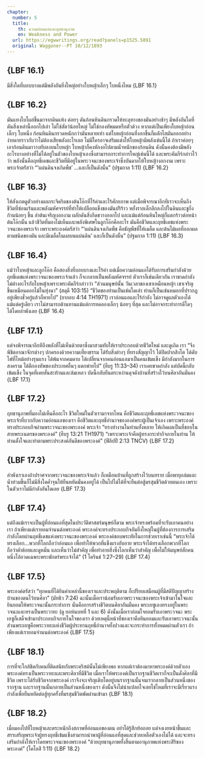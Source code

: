 ```yaml
---
chapter:
  number: 5
  title:
    th: ความอ่อนแอและฤทธานุภาพ
    en: Weakness and Power
  url: https://egwwritings.org/read?panels=p1525.5891
  original: Waggoner--PT 10/12/1893
---
```


## {LBF 16.1}

มีสิ่งใดที่บอบบางแต่มีพลังอันยิ่งใหญ่อย่างใบหญ้าเล็กๆ ใบหนึ่งไหม {LBF 16.1}

## {LBF 16.2}

มันแทงใบโผล่ขึ้นมาจากดินแห้ง ค่อยๆ ดันก้อนหินดินกรวดให้ทะลุทางของมันอย่างช้าๆ มีพลังอันใดที่ดันสิ่งเหล่านี้ออกไปเล่า ไม่ใช่สัตว์น้อยใหญ่ ไม่ใช่กองทัพมดหรือตัวด้วง หากแต่เป็นเพียงใบหญ้าอ่อนเล็กๆ ใบหนึ่ง ก้อนหินดินกรวดหนักกว่ามันหลายเท่า แต่ใบหญ้าอ่อนที่งอกขึ้นก็ผลักไสมันออกอย่างง่ายดายราวกับว่าไม่ต้องเสียพลังอะไรเลย ไม่มีใครอาจเสริมแต่งให้ใบหญ้ามีพลังเช่นนี้ได้ ถ้าเราค่อยๆ เอาก้อนดินมาวางทับลงบนใบหญ้า ใบหญ้าก็คงหักงอไปตามน้ำหนักของก้อนดิน ดังนั้นคงต้องมีพลังอะไรบางอย่างที่ไม่ได้อยู่ในตัวของใบหญ้าเองซึ่งสามารถกระทำการใหญ่เช่นนี้ได้ และพระคัมภีร์กล่าวไว้ว่า พลังนั้นคือฤทธิ์เดชและชีวิตที่มีอยู่ในพระวจนะของพระเจ้าซึ่งบันดาลให้ใบหญ้างอกงาม เพราะพระเจ้าตรัสว่า “‘แผ่นดินจงเกิดพืช’ …และก็เป็นดังนั้น” (ปฐมกาล 1:11) {LBF 16.2}

## {LBF 16.3}

ให้สังเกตดูตัวอย่างผลกระจิดริดของต้นโอ๊กที่ไร้ค่าและไร้ศักยภาพ แต่เมื่อพิจารณาอีกทีเราจะเห็นถึงชีวิตที่ซ่อนเร้นและพลังมหัศจรรย์ที่ทำให้เปลือกแข็งของมันปริร้าว หยั่งรากเล็กลึกลงไปในดินและชูกิ่งก้านน้อยๆ ขึ้น ลำต้นเจริญงอกงาม ผลักดันสิ่งกีดขวางออกไป และแม้แต่ก้อนหินใหญ่ก็แตกร้าวต่อหน้าต้นโอ๊กนั้น แล้วชีวิตที่มองไม่เห็นและพลังพิเศษในลูกโอ๊กคืออะไร มันคือชีวิตและฤทธิ์เดชแห่งพระวจนะของพระเจ้า เพราะพระองค์ตรัสว่า “‘แผ่นดินจงเกิดพืช คือธัญพืชที่ให้เมล็ด และต้นไม้ผลที่ออกผลตามชนิดของมัน และมีเมล็ดในผลบนแผ่นดิน’ และก็เป็นดังนั้น” (ปฐมกาล 1:11) {LBF 16.3}

## {LBF 16.4}

แม้ว่าใบหญ้าและลูกโอ๊ก คือสองสิ่งที่บอบบางและไร้ค่า แต่เมื่อความอ่อนแอได้รับการเสริมกำลังด้วยฤทธิ์เดชแห่งพระวจนะของพระเจ้าแล้ว ก็จะกลายเป็นพลังมหัศจรรย์ ตัวเราก็เช่นเดียวกัน เราขาดกำลัง ไม่ต่างอะไรกับใบหญ้าเพราะพระคัมภีร์กล่าวว่า “ส่วนมนุษย์นั้น วันเวลาของเขาเหมือนหญ้า เขาเจริญขึ้นเหมือนดอกไม้ในทุ่งนา” (สดุดี 103:15) “ชีวิตของท่านเป็นเช่นใดเล่า ท่านก็เป็นเช่นหมอกที่ปรากฏอยู่เพียงชั่วครู่แล้วก็หายไป” (ยากอบ 4:14 TH1971) เราอ่อนแอและไร้กำลัง ไม่อาจดูแลตัวเองได้แม้แต่ครู่เดียว เราไม่สามารถต้านทานแม้แต่การทดลองเล็กๆ น้อยๆ ที่สุด และไม่อาจกระทำการดีใดๆ ได้โดยลำพังเลย {LBF 16.4}

## {LBF 17.1}

แต่จงพิจารณาอีกทีถึงพลังที่ไม่เห็นด้วยตาซึ่งมาสวมทับให้เราประกอบด้วยชีวิตใหม่ และดูเถิด เรา “จึงพิชิตอาณาจักรต่างๆ ปกครองด้วยความเที่ยงธรรม ได้รับสิ่งต่างๆ ที่ทรงสัญญาไว้ ได้ปิดปากสิงโต ได้ดับไฟที่ไหม้อย่างรุนแรง ได้พ้นจากคมดาบ ได้เปลี่ยนจากคนอ่อนแอมาเป็นคนเข้มแข็ง มีกำลังมากในการสงคราม ได้ตีกองทัพของประเทศอื่นๆ แตกพ่ายไป” (ฮีบรู 11:33–34) เราเคยขาดกำลัง แต่บัดนี้กลับเข้มแข็ง ในจุดที่เคยสั่นสะท้านและล้มเหลว บัดนี้กลับยืนตระหง่านดุจดังบ้านที่สร้างไว้บนศิลาอันมั่นคง {LBF 17.1}

## {LBF 17.2}

ฤทธานุภาพที่มองไม่เห็นคืออะไร ชีวิตใหม่ในตัวเรามาจากไหน คือชีวิตและฤทธิ์เดชแห่งพระวจนะของพระเจ้าที่บวกกับความอ่อนแอของเรา คือชีวิตและฤทธิ์อำนาจขององค์พระผู้เป็นเจ้าเอง เพราะพระองค์ทรงประกอบกิจผ่านพระวจนะของพระองค์ พระเจ้า “ทรงทำงานในท่านทั้งหลาย ให้เกิดผลเป็นที่ชอบในสายพระเนตรของพระองค์” (ฮีบรู 13:21 TH1971) “เพราะพระเจ้าคือผู้ทรงกระทำกิจภายในท่าน ให้ท่านตั้งใจและทำตามพระประสงค์อันดีของพระองค์” (ฟีลิปปี 2:13 TNCV) {LBF 17.2}

## {LBF 17.3}

ลำพังเราเองถ้าปราศจากพระวจนะของพระเจ้าแล้ว ก็เหมือนบ้านที่ถูกสร้างไว้บนทราย เมื่อพายุถล่มและน้ำท่วมขึ้นก็ไม่มีสิ่งใดค้ำจุนให้ยืนหยัดมั่นคงอยู่ได้ เป็นไปไม่ได้ที่จะยืนต่อสู้มรสุมชีวิตด้วยตนเอง เพราะในตัวเราไม่มีกำลังอันใดเลย {LBF 17.3}

## {LBF 17.4}

แต่ถึงแม้เราจะเป็นผู้ที่อ่อนแอที่สุดในประวัติศาสตร์มนุษย์ก็ตาม พระเจ้าทรงพร้อมที่จะรับเอาคนอย่างเรา ถ้าเพียงแต่เรายอมจำนนต่อพระองค์ พระองค์จะทรงประกอบกิจอันยิ่งใหญ่ในผู้ที่ต้องการการเสริมกำลังโดยผ่านฤทธิ์เดชแห่งพระวจนะของพระองค์ พระองค์ชอบพระทัยในการช่วยเราเช่นนี้ “พระเจ้าได้ทรงเลือก…พวกที่โลกถือว่าอ่อนแอ เพื่อทำให้พวกที่แข็งแรงอับอาย พระเจ้าได้ทรงเลือกพวกที่โลกถือว่าต่ำต้อยและดูหมิ่น และเห็นว่าไม่สำคัญ เพื่อทำลายสิ่งซึ่งโลกเห็นว่าสำคัญ เพื่อไม่ให้มนุษย์สักคนหนึ่งโอ้อวดเฉพาะพระพักตร์พระเจ้าได้” (1 โครินธ์ 1:27–29) {LBF 17.4}

## {LBF 17.5}

พระองค์ตรัสว่า “ทุกคนที่ได้ยินคำเหล่านี้ของเราและประพฤติตาม ก็เปรียบเสมือนผู้ที่มีสติปัญญาสร้างบ้านของตนไว้บนศิลา” (มัทธิว 7:24) ฉะนั้นเมื่อเราน้อมรับเอาพระวจนะของพระเจ้าเข้ามาในใจและยินยอมให้พระวจนะนั้นกระทำการ นั่นคือการสร้างชีวิตบนศิลาอันมั่นคง พระเยซูเองทรงอยู่ในพระวจนะและทรงเป็นพระวาทะ (ดู ยอห์นบทที่ 1 และ 6) ดังนั้นเมื่อเราถ่อมใจยอมรับเอาพระวจนะ พระเยซูก็เสด็จเข้ามาประกอบกิจภายในใจของเรา ด้วยเหตุนี้หน้าที่ของเราคือยินยอมและรับเอาพระวจนะนั้น ส่วนพระเยซูคือพระวาทะแห่งชีวิตผู้ประทานฤทธิ์อำนาจทั้งปวงและจะกระทำการทั้งหมดผ่านตัวเรา ถ้าเพียงแต่เรายอมจำนนต่อพระองค์ {LBF 17.5}

## {LBF 18.1}

การที่จะใกล้ชิดกับคนที่ติดสนิทกับพระคริสต์นั้นไม่เพียงพอ หากแต่เราต้องมาหาพระองค์ด้วยตัวเอง พระองค์ทรงเป็นพระวาทะและพระศิลาที่มีชีวิต เมื่อเราให้พระองค์เป็นรากฐานชีวิตเราก็จะเป็นดั่งศิลาที่มีชีวิต เพราะได้รับชีวิตจากพระองค์ เราจึงจะเจริญเติบโตอยู่บนรากฐานนั้นจนเรากลายเป็นส่วนหนึ่งของรากฐาน และรากฐานนั้นกลายเป็นส่วนหนึ่งของเรา ดังนั้นจึงไม่น่าแปลกใจเลยใช่ไหมที่เราจะมีเรี่ยวแรงกำลังเพื่อยืนหยัดต่อสู้ทุกครั้งที่มรสุมชีวิตพัดผ่านเข้ามา {LBF 18.1}

## {LBF 18.2}

เมื่อมองไปที่ใบหญ้าและตระหนักถึงสภาพที่อ่อนแอของตน อย่าได้รู้สึกท้อถอย แต่จงเงยหน้าขึ้นและสรรเสริญพระเจ้าผู้ทรงฤทธิ์เข้มแข็งสามารถนำพาผู้ที่อ่อนแอที่สุดและช่วยเหลือตัวเองไม่ได้ และจะทรงเสริมกำลังให้เราโดยพระวจนะของพระองค์ “ด้วยฤทธานุภาพทั้งสิ้นตามอานุภาพแห่งพระสิริของพระองค์” (โคโลสี 1:11) {LBF 18.2}
